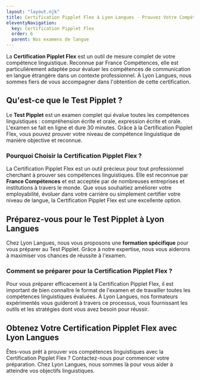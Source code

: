 ```yaml
---
layout: "layout.njk"
title: Certification Pipplet Flex à Lyon Langues - Prouvez Votre Compétence Linguistique
eleventyNavigation:
  key: Certification Pipplet Flex
  order: 6
  parent: Nos examens de langue
---
```



La **Certification Pipplet Flex** est un outil de mesure complet de votre compétence linguistique. Reconnue par France Compétences, elle est particulièrement adaptée pour évaluer les compétences de communication en langue étrangère dans un contexte professionnel. À Lyon Langues, nous sommes fiers de vous accompagner dans l'obtention de cette certification.

## Qu'est-ce que le Test Pipplet ?
Le **Test Pipplet** est un examen complet qui évalue toutes les compétences linguistiques : compréhension écrite et orale, expression écrite et orale. L'examen se fait en ligne et dure 30 minutes. Grâce à la Certification Pipplet Flex, vous pouvez prouver votre niveau de compétence linguistique de manière objective et reconnue.

### Pourquoi Choisir la Certification Pipplet Flex ?
La Certification Pipplet Flex est un outil précieux pour tout professionnel cherchant à prouver ses compétences linguistiques. Elle est reconnue par **France Compétences** et est acceptée par de nombreuses entreprises et institutions à travers le monde. Que vous souhaitiez améliorer votre employabilité, évoluer dans votre carrière ou simplement certifier votre niveau de langue, la Certification Pipplet Flex est une excellente option.

## Préparez-vous pour le Test Pipplet à Lyon Langues
Chez Lyon Langues, nous vous proposons une **formation spécifique** pour vous préparer au Test Pipplet. Grâce à notre expertise, nous vous aiderons à maximiser vos chances de réussite à l'examen.

### Comment se préparer pour la Certification Pipplet Flex ?
Pour vous préparer efficacement à la Certification Pipplet Flex, il est important de bien connaître le format de l'examen et de travailler toutes les compétences linguistiques évaluées. À Lyon Langues, nos formateurs expérimentés vous guideront à travers ce processus, vous fournissant les outils et les stratégies dont vous avez besoin pour réussir.

## Obtenez Votre Certification Pipplet Flex avec Lyon Langues
Êtes-vous prêt à prouver vos compétences linguistiques avec la Certification Pipplet Flex ? Contactez-nous pour commencer votre préparation. Chez Lyon Langues, nous sommes là pour vous aider à atteindre vos objectifs linguistiques.

